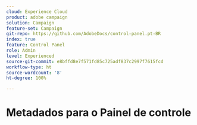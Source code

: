```yaml
---
cloud: Experience Cloud
product: adobe campaign
solution: Campaign
feature-set: Campaign
git-repo: https://github.com/AdobeDocs/control-panel.pt-BR
index: true
feature: Control Panel
role: Admin
level: Experienced
source-git-commit: e8bffd8e7f571fd85c725adf837c2997f7615fcd
workflow-type: ht
source-wordcount: '8'
ht-degree: 100%

---
```



# Metadados para o Painel de controle
